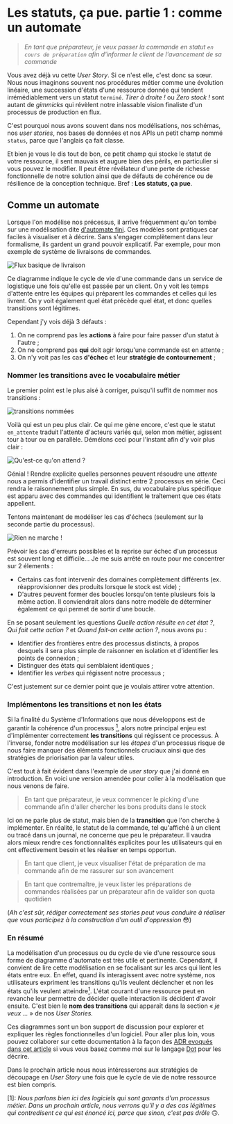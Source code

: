 Les statuts, ça pue. partie 1 : comme un automate
=================================================

> _En tant que préparateur, je veux passer la commande en statut `en cours de préparation` afin d'informer_
> _le client de l'avancement de sa commande_


Vous avez déjà vu cette _User Story_. Si ce n'est elle, c'est donc sa sœur. Nous nous imaginons souvent nos procédures
métier comme une évolution linéaire, une succession d'états d'une ressource donnée qui tendent irrémédiablement
vers un statut `terminé`. _Tirer à droite !_ ou _Zero stock !_ sont autant de _gimmicks_ qui révèlent notre
inlassable vision finaliste d'un processus de production en flux.

C'est pourquoi nous avons souvent dans nos modélisations, nos schémas, nos _user stories_, nos bases de données et
nos APIs un petit champ nommé `status`, parce que l'anglais ça fait classe.

Et bien je vous le dis tout de bon, ce petit champ qui stocke le statut de votre ressource, il sent mauvais
et augure bien des périls, en particulier si vous pouvez le modifier.
Il peut être révélateur d'une perte de richesse fonctionnelle de notre solution ainsi que de défauts de cohérence
ou de résilience de la conception technique. Bref : **Les statuts, ça pue**.

Comme un automate
------------------


Lorsque l'on modélise nos précessus, il arrive fréquemment qu'on tombe sur une modélisation
dite [d'automate fini](https://fr.wikipedia.org/wiki/Automate_fini). Ces modèles sont pratiques car faciles à visualiser
et à décrire. Sans s'engager complètement dans leur formalisme, ils gardent un grand pouvoir explicatif.
Par exemple, pour mon exemple de système de livraisons de commandes.

![Flux basique de livraison](./base.png)

Ce diagramme indique le cycle de vie d'une commande dans un service de logistique une fois qu'elle est passée par un client.
On y voit les temps d'attente entre les équipes qui préparent les commandes et celles qui les livrent. On y voit également
quel état précède quel état, et donc quelles transitions sont légitimes.

Cependant j'y vois déjà 3 défauts :

1. On ne comprend pas les **actions** à faire pour faire passer d'un statut à l'autre ;
2. On ne comprend pas **qui** doit agir lorsqu'une commande est en attente ;
3. On n'y voit pas les cas **d'échec** et leur **stratégie de contournement** ;

### Nommer les transitions avec le vocabulaire métier

Le premier point est le plus aisé à corriger, puisqu'il suffit de nommer nos transitions :

![transitions nommées](./named.png)

Voilà qui est un peu plus clair. Ce qui me gène encore, c'est que le statut `en_attente` traduit l'attente d'acteurs
variés qui, selon mon métier, agissent tour à tour ou en parallèle. Démélons ceci pour l'instant afin d'y voir plus clair :

![Qu'est-ce qu'on attend ?](./waiting.png)

Génial ! Rendre explicite quelles personnes peuvent résoudre une _attente_ nous a permis d'identifier un travail distinct
entre 2 processus en série. Ceci rendra le raisonnement plus simple. En sus, du
vocabulaire plus spécifique est apparu avec des commandes qui identifient le traîtement que ces états appellent.

Tentons maintenant de modéliser les cas d'échecs (seulement sur la seconde partie du processus).

![Rien ne marche !](./errors.png)

Prévoir les cas d'erreurs possibles et la reprise sur échec d'un processus est souvent long et difficile…
Je me suis arrêté en route pour me concentrer sur 2 élements :

+ Certains cas font intervenir des domaines complètement différents (ex. réapprovisionner des produits lorsque le stock est vide) ;
+ D'autres peuvent former des boucles lorsqu'on tente plusieurs fois la même action. Il conviendrait alors dans notre modèle
  de déterminer également ce qui permet de sortir d'une boucle.

En se posant seulement les questions _Quelle action résulte en cet état ?_, _Qui fait cette action ?_ et _Quand fait-on cette action ?_,
nous avons pu :

+ Identifier des frontières entre des processus distincts, à propos desquels il sera plus simple de raisonner en
  isolation et d'identifier les points de connexion ;
+ Distinguer des états qui semblaient identiques ;
+ Identifier les _verbes_ qui régissent notre processus ;

C'est justement sur ce dernier point que je voulais attirer votre attention.

### Implémentons les transitions et non les états

Si la finalité du Système d'Informations que nous développons est de garantir la cohérence d'un processus [<sup>1</sup>](#note-1),
alors notre principal enjeu est d'implémenter correctement **les transitions** qui régissent ce processus. À l'inverse,
fonder notre modélisation sur les _étapes_ d'un processus risque de nous faire manquer des éléments fonctionnels cruciaux
ainsi que des stratégies de priorisation par la valeur utiles.

C'est tout à fait évident dans l'exemple de _user story_ que j'ai donné en introduction. En voici une version amendée
pour coller à la modélisation que nous venons de faire.

> En tant que préparateur, je veux commencer le picking d'une commande
> afin d'aller chercher les bons produits dans le stock

Ici on ne parle plus de statut, mais bien de la **transition** que l'on cherche à implémenter. En réalité, le statut
de la commande, tel qu'affiché à un client ou tracé dans un journal, ne concerne que peu le préparateur. Il vaudra alors
mieux rendre ces fonctionnalités explicites pour les utilisateurs qui en ont effectivement besoin et les réaliser en
temps opportun.


> En tant que client, je veux visualiser l'état de préparation de ma commande afin de me rassurer sur son avancement

> En tant que contremaître, je veux lister les préparations de commandes réalisées par un préparateur afin de valider son
> quota quotidien

(_Ah c'est sûr, rédiger correctement ses stories peut vous conduire à réaliser que vous participez à la construction
d'un outil d'oppression_ 😳)

### En résumé

La modélisation d'un processus ou du cycle de vie d'une ressource sous forme de diagramme d'automate est
très utile et pertinente. Cependant, il convient de lire cette modélisation en se focalisant sur les arcs qui lient
les états entre eux. En effet, quand ils interagissent avec notre système, nos utilisateurs expriment les transitions qu'ils veulent
déclencher et non les états qu'ils veulent atteindre[<sup>1</sup>](#note-1). L'état courant d'une ressource peut en revanche leur permettre de décider
quelle interaction ils décident d'avoir ensuite. C'est bien le **nom des transitions** qui apparaît dans la section « _je veux …_ »
de nos _User Stories._

Ces diagrammes sont un bon support de discussion pour explorer et expliquer les règles fonctionnelles d'un logiciel. Pour
aller plus loin, vous pouvez collaborer sur cette documentation à la façon
des [ADR evoqués dans cet article](https://blog.octo.com/larchitecte-et-git-une-fusion-de-raison/) si vous vous basez comme
moi sur le langage [Dot](https://graphviz.org/Gallery/directed/fsm.html) pour les décrire.

Dans le prochain article nous nous intéresserons aux stratégies de découpage en _User Story_ une fois que le cycle de vie
de notre ressource est bien compris.

<a name="note-1">[1]: </a> _Nous parlons bien ici des logiciels qui sont garants d'un processus métier. Dans un prochain
article, nous verrons qu'il y a des cas légitimes qui contredisent ce qui est énoncé ici, parce que sinon, c'est pas drôle_ 🙃.
